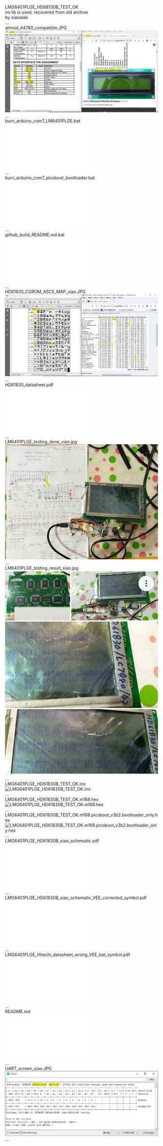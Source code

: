 LMG6401PLGE_HD68130B_TEST_OK  
no lib is used, recovered from old archive   
by xiaoalab   
...   
almost_44780_compatible.JPG  
![almost_44780_compatible.JPG](almost_44780_compatible.JPG)  
...  
burn_arduino_com7_LM6401PLGE.bat  
![burn_arduino_com7_LM6401PLGE.bat](burn_arduino_com7_LM6401PLGE.bat)  
...  
burn_arduino_com7_picoboot_bootloader.bat  
![burn_arduino_com7_picoboot_bootloader.bat](burn_arduino_com7_picoboot_bootloader.bat)  
...  
github_build_README.md.bat  
![github_build_README.md.bat](github_build_README.md.bat)  
...  
HD61830_CGROM_ASCII_MAP_xiao.JPG  
![HD61830_CGROM_ASCII_MAP_xiao.JPG](HD61830_CGROM_ASCII_MAP_xiao.JPG)  
...  
HD61830_datasheet.pdf  
![HD61830_datasheet.pdf](HD61830_datasheet.pdf)  
...  
LM6401PLGE_testing_done_xiao.jpg  
![LM6401PLGE_testing_done_xiao.jpg](LM6401PLGE_testing_done_xiao.jpg)  
...  
LM6401PLGE_testing_result_xiao.jpg  
![LM6401PLGE_testing_result_xiao.jpg](LM6401PLGE_testing_result_xiao.jpg)  
...  
LMG6401PLGE_HD61830B_TEST_OK.ino  
![LMG6401PLGE_HD61830B_TEST_OK.ino](LMG6401PLGE_HD61830B_TEST_OK.ino)  
...  
LMG6401PLGE_HD61830B_TEST_OK.m168.hex  
![LMG6401PLGE_HD61830B_TEST_OK.m168.hex](LMG6401PLGE_HD61830B_TEST_OK.m168.hex)  
...  
LMG6401PLGE_HD61830B_TEST_OK.m168.picoboot_v3b2.bootloader_only.hex  
![LMG6401PLGE_HD61830B_TEST_OK.m168.picoboot_v3b2.bootloader_only.hex](LMG6401PLGE_HD61830B_TEST_OK.m168.picoboot_v3b2.bootloader_only.hex)  
...  
LMG6401PLGE_HD61830B_xiao_schematic.pdf  
![LMG6401PLGE_HD61830B_xiao_schematic.pdf](LMG6401PLGE_HD61830B_xiao_schematic.pdf)  
...  
LMG6401PLGE_HD61830B_xiao_schematic_VEE_corrected_symbol.pdf  
![LMG6401PLGE_HD61830B_xiao_schematic_VEE_corrected_symbol.pdf](LMG6401PLGE_HD61830B_xiao_schematic_VEE_corrected_symbol.pdf)  
...  
LMG6401PLGE_Hitachi_datasheet_wrong_VEE_bat_symbol.pdf  
![LMG6401PLGE_Hitachi_datasheet_wrong_VEE_bat_symbol.pdf](LMG6401PLGE_Hitachi_datasheet_wrong_VEE_bat_symbol.pdf)  
...  
README.md  
![README.md](README.md)  
...  
UART_screen_xiao.JPG  
![UART_screen_xiao.JPG](UART_screen_xiao.JPG)  
...  
